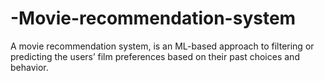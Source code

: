 # -Movie-recommendation-system
A movie recommendation system, is an ML-based approach to filtering or predicting the users’ film preferences based on their past choices and behavior.
